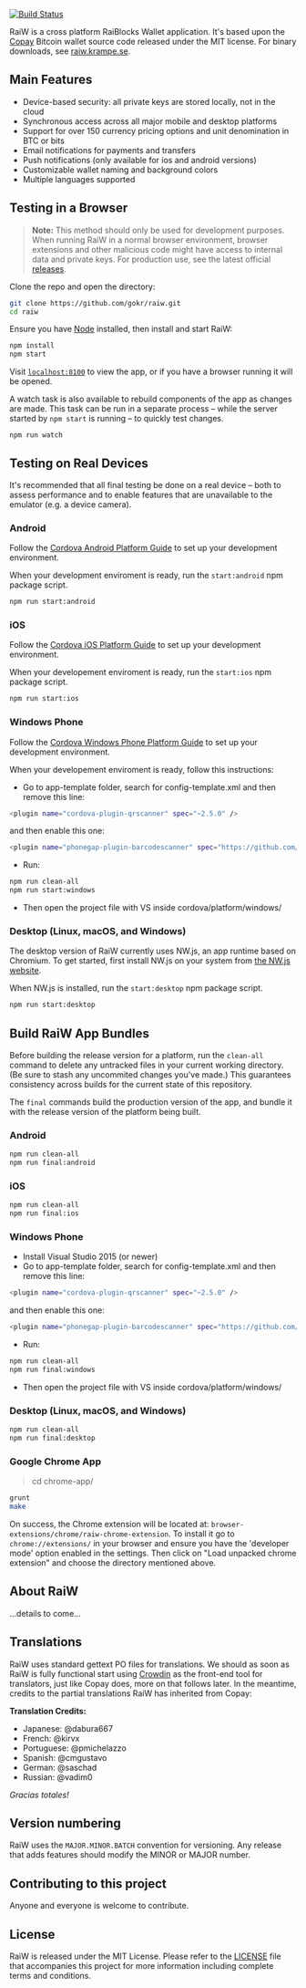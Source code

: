 [![Build Status](https://secure.travis-ci.org/gokr/raiw.svg)](http://travis-ci.org/gokr/raiw)

RaiW is a cross platform RaiBlocks Wallet application. It's based upon the [Copay](https://copay.io) Bitcoin wallet source code released under the MIT license. For binary downloads, see [raiw.krampe.se](https://raiw.krampe.se).

## Main Features

- Device-based security: all private keys are stored locally, not in the cloud
- Synchronous access across all major mobile and desktop platforms
- Support for over 150 currency pricing options and unit denomination in BTC or bits
- Email notifications for payments and transfers
- Push notifications (only available for ios and android versions)
- Customizable wallet naming and background colors
- Multiple languages supported

## Testing in a Browser

> **Note:** This method should only be used for development purposes. When running RaiW in a normal browser environment, browser extensions and other malicious code might have access to internal data and private keys. For production use, see the latest official [releases](https://github.com/gokr/raiw/releases/).

Clone the repo and open the directory:

```sh
git clone https://github.com/gokr/raiw.git
cd raiw
```

Ensure you have [Node](https://nodejs.org/) installed, then install and start RaiW:

```sh
npm install
npm start
```

Visit [`localhost:8100`](http://localhost:8100/) to view the app, or if you have a browser running it will be opened.

A watch task is also available to rebuild components of the app as changes are made. This task can be run in a separate process – while the server started by `npm start` is running – to quickly test changes.

```
npm run watch
```

## Testing on Real Devices

It's recommended that all final testing be done on a real device – both to assess performance and to enable features that are unavailable to the emulator (e.g. a device camera).

### Android

Follow the [Cordova Android Platform Guide](https://cordova.apache.org/docs/en/latest/guide/platforms/android/) to set up your development environment.

When your development enviroment is ready, run the `start:android` npm package script.

```sh
npm run start:android
```

### iOS

Follow the [Cordova iOS Platform Guide](https://cordova.apache.org/docs/en/latest/guide/platforms/ios/) to set up your development environment.

When your developement enviroment is ready, run the `start:ios` npm package script.

```sh
npm run start:ios
```

### Windows Phone

Follow the [Cordova Windows Phone Platform Guide](https://cordova.apache.org/docs/en/latest/guide/platforms/win8/index.html) to set up your development environment.

When your developement enviroment is ready, follow this instructions:

- Go to app-template folder, search for config-template.xml and then remove this line:
```sh
<plugin name="cordova-plugin-qrscanner" spec="~2.5.0" />
```
and then enable this one:
```sh
<plugin name="phonegap-plugin-barcodescanner" spec="https://github.com/phonegap/phonegap-plugin-barcodescanner.git" />
```
- Run:
```sh
npm run clean-all
npm run start:windows
```
- Then open the project file with VS inside cordova/platform/windows/

### Desktop (Linux, macOS, and Windows)

The desktop version of RaiW currently uses NW.js, an app runtime based on Chromium. To get started, first install NW.js on your system from [the NW.js website](https://nwjs.io/).

When NW.js is installed, run the `start:desktop` npm package script.

```sh
npm run start:desktop
```

## Build RaiW App Bundles

Before building the release version for a platform, run the `clean-all` command to delete any untracked files in your current working directory. (Be sure to stash any uncommited changes you've made.) This guarantees consistency across builds for the current state of this repository.

The `final` commands build the production version of the app, and bundle it with the release version of the platform being built.

### Android

```sh
npm run clean-all
npm run final:android
```

### iOS

```sh
npm run clean-all
npm run final:ios
```

### Windows Phone

- Install Visual Studio 2015 (or newer)
- Go to app-template folder, search for config-template.xml and then remove this line:
```sh
<plugin name="cordova-plugin-qrscanner" spec="~2.5.0" />
```
and then enable this one:
```sh
<plugin name="phonegap-plugin-barcodescanner" spec="https://github.com/phonegap/phonegap-plugin-barcodescanner.git" />
```
- Run:
```sh
npm run clean-all
npm run final:windows
```
- Then open the project file with VS inside cordova/platform/windows/

### Desktop (Linux, macOS, and Windows)

```sh
npm run clean-all
npm run final:desktop
```

### Google Chrome App

> cd chrome-app/

```sh
grunt
make
```

On success, the Chrome extension will be located at: `browser-extensions/chrome/raiw-chrome-extension`.  To install it go to `chrome://extensions/` in your browser and ensure you have the 'developer mode' option enabled in the settings.  Then click on "Load unpacked chrome extension" and choose the directory mentioned above.

## About RaiW
...details to come...

## Translations
RaiW uses standard gettext PO files for translations. We should as soon as RaiW is fully functional start using [Crowdin](https://crowdin.com) as the front-end tool for translators, just like Copay does, more on that follows later. In the meantime, credits to the partial translations RaiW has inherited from Copay:

**Translation Credits:**
- Japanese: @dabura667
- French: @kirvx
- Portuguese: @pmichelazzo
- Spanish: @cmgustavo
- German: @saschad
- Russian: @vadim0

*Gracias totales!*

## Version numbering
RaiW uses the `MAJOR.MINOR.BATCH` convention for versioning.  Any release that adds features should modify the MINOR or MAJOR number.

## Contributing to this project
Anyone and everyone is welcome to contribute.

## License
RaiW is released under the MIT License.  Please refer to the [LICENSE](https://github.com/gokr/raiw/blob/master/LICENSE) file that accompanies this project for more information including complete terms and conditions.
